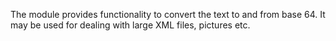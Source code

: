 The module provides functionality to convert the text to and from base 64. It may be used for dealing with large XML files, pictures etc.